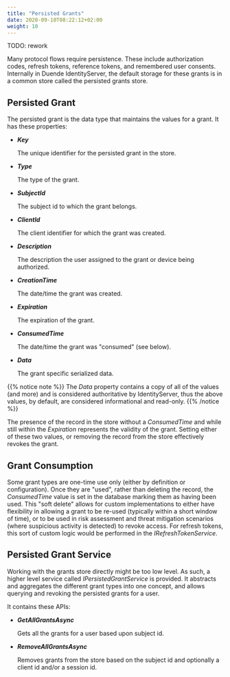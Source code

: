```yaml
---
title: "Persisted Grants"
date: 2020-09-10T08:22:12+02:00
weight: 10
---
```


TODO: rework

Many protocol flows require persistence.
These include authorization codes, refresh tokens, reference tokens, and remembered user consents.
Internally in Duende IdentityServer, the default storage for these grants is in a common store called the persisted grants store.

## Persisted Grant
The persisted grant is the data type that maintains the values for a grant. 
It has these properties:

* ***Key***
    
    The unique identifier for the persisted grant in the store.

* ***Type***
    
    The type of the grant.

* ***SubjectId***
    
    The subject id to which the grant belongs.

* ***ClientId***
    
    The client identifier for which the grant was created.

* ***Description***

    The description the user assigned to the grant or device being authorized.

* ***CreationTime***

    The date/time the grant was created.

* ***Expiration***

    The expiration of the grant.

* ***ConsumedTime***

    The date/time the grant was "consumed" (see below).

* ***Data***

    The grant specific serialized data.

{{% notice note %}}
The *Data* property contains a copy of all of the values (and more) and is considered authoritative by IdentityServer, thus the above values, by default, are considered informational and read-only.
{{% /notice %}}

The presence of the record in the store without a *ConsumedTime* and while still within the *Expiration* represents the validity of the grant.
Setting either of these two values, or removing the record from the store effectively revokes the grant.

## Grant Consumption
Some grant types are one-time use only (either by definition or configuration).
Once they are "used", rather than deleting the record, the *ConsumedTime* value is set in the database marking them as having been used.
This "soft delete" allows for custom implementations to either have flexibility in allowing a grant to be re-used (typically within a short window of time),
or to be used in risk assessment and threat mitigation scenarios (where suspicious activity is detected) to revoke access.
For refresh tokens, this sort of custom logic would be performed in the *IRefreshTokenService*.

## Persisted Grant Service
Working with the grants store directly might be too low level. 
As such, a higher level service called *IPersistedGrantService* is provided.
It abstracts and aggregates the different grant types into one concept, and allows querying and revoking the persisted grants for a user.

It contains these APIs:

* ***GetAllGrantsAsync***
    
    Gets all the grants for a user based upon subject id. 

* ***RemoveAllGrantsAsync***

    Removes grants from the store based on the subject id and optionally a client id and/or a session id.
